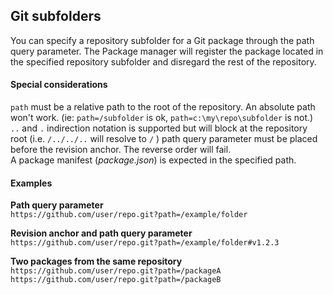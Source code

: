 ## Git subfolders
You can specify a repository subfolder for a Git package through the path query parameter. The Package manager will register the package located in the specified repository subfolder and disregard the rest of the repository.

#### Special considerations

`path` must be a relative path to the root of the repository. An absolute path won't work. (ie: `path=/subfolder` is ok, `path=c:\my\repo\subfolder` is not.)  
`..` and `.` indirection notation is supported but will block at the repository root (i.e. `/../../..` will resolve to `/` )
path query parameter must be placed before the revision anchor. The reverse order will fail.  
A package manifest (*package.json*) is expected in the specified path.  

#### Examples
**Path query parameter**  
`https://github.com/user/repo.git?path=/example/folder`  

**Revision anchor and path query parameter**  
`https://github.com/user/repo.git?path=/example/folder#v1.2.3`  

**Two packages from the same repository**  
`https://github.com/user/repo.git?path=/packageA`  
`https://github.com/user/repo.git?path=/packageB`